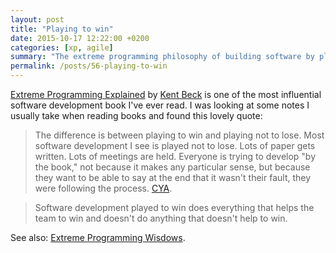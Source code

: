 ```yaml
---
layout: post
title: "Playing to win"
date: 2015-10-17 12:22:00 +0200
categories: [xp, agile]
summary: "The extreme programming philosophy of building software by playing to win."
permalink: /posts/56-playing-to-win
---
```


[Extreme Programming Explained](http://www.amazon.com/Extreme-Programming-Explained-Embrace-Edition/dp/0321278658) by [Kent Beck](https://en.wikipedia.org/wiki/Kent_Beck) is one of the most influential software development book I've ever read. I was looking at some notes I usually take when reading books and found this lovely quote:

> The difference is between playing to win and playing not to lose. Most software development I see is played not to lose. Lots of paper gets written. Lots of meetings are held. Everyone is trying to develop "by the book," not because it makes any particular sense, but because they want to be able to say at the end that it wasn't their fault, they were following the process. [CYA](https://en.wikipedia.org/wiki/Cover_your_ass).

> Software development played to win does everything that helps the team to win and doesn't do anything that doesn't help to win.

See also: [Extreme Programming Wisdows](/posts/23-extreme-programming-wisdoms).
